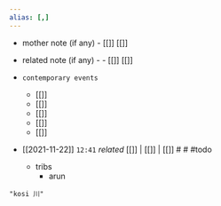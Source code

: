 ```yaml
---
alias: [,]
---
```

- mother note (if any)
		- [[]] [[]]
- related note (if any) -
		- [[]] [[]]
- `contemporary events`
	- [[]]
	- [[]]
	- [[]]
	- [[]]
	- [[]]

- [[2021-11-22]]  `12:41` _related_ [[]] | [[]] | [[]] # # #todo 
	- tribs
		- arun

```query
"kosi 川"
```